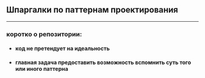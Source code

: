 ## Шпаргалки по паттернам проектирования

___

### коротко о репозитории:

- #### код не претендует на идеальность
- #### главная задача предоставить возможность вспомнить суть того или иного паттерна
